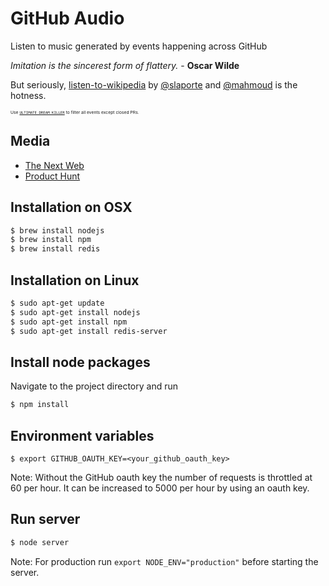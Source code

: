 GitHub Audio
============

Listen to music generated by events happening across GitHub

_Imitation is the sincerest form of flattery._ - __Oscar Wilde__

But seriously, [listen-to-wikipedia](https://github.com/hatnote/listen-to-wikipedia) by [@slaporte](https://github.com/slaporte) and [@mahmoud](https://github.com/mahmoud) is the hotness.

<sub><sup><sub><sup>Use [`ULTIMATE_DREAM_KILLER`](https://github.com/debugger22/github-audio/commit/ed47067f5e56ab70d65fa31f72bf2dbc513f8f56) to filter all events except closed PRs.


Media
-----

* [The Next Web](http://thenextweb.com/apps/2016/10/03/this-site-tracks-events-across-github-to-generate-calming-work-music/)
* [Product Hunt](https://www.producthunt.com/tech/github-audio)


Installation on OSX
-------------------

```bash
$ brew install nodejs
$ brew install npm
$ brew install redis
```

Installation on Linux
---------------------

```bash
$ sudo apt-get update
$ sudo apt-get install nodejs
$ sudo apt-get install npm
$ sudo apt-get install redis-server
```

Install node packages
---------------------

Navigate to the project directory and run

```bash
$ npm install
```

Environment variables
---------------------

```
$ export GITHUB_OAUTH_KEY=<your_github_oauth_key>
```

Note: Without the GitHub oauth key the number of requests is throttled at 60 per hour. It can be increased to 5000 per hour by using an oauth key.

Run server
----------

```bash
$ node server
```

Note: For production run `export NODE_ENV="production"` before starting the server.

